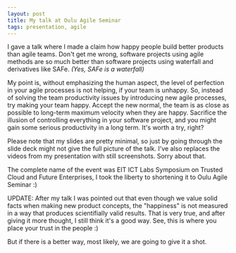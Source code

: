 ```yaml
---
layout: post
title: My talk at Oulu Agile Seminar
tags: presentation, agile
---
```

I gave a talk where I made a claim how happy people build better products than agile teams.
Don't get me wrong, software projects using agile methods are so much better
than software projects using waterfall and derivatives like SAFe. *(Yes, SAFe is a waterfall)*

My point is, without emphasizing the human aspect, the level of perfection in your agile processes is not helping,
if your team is unhappy. So, instead of solving the team productivity issues by introducing new agile processes, try making your team happy.
Accept the new normal, the team is as close as possible to long-term maximum velocity when they are happy.
Sacrifice the illusion of controlling everything in your software project, and you might gain some serious productivity in a long term. It's worth a try, right?

Please note that my slides are pretty minimal, so just by going through the slide deck might not give the full picture of the talk. I've also replaces the videos from my presentation with still screenshots. Sorry about that.

<script async class="speakerdeck-embed" data-id="df3d46d004ff013270b16a6b763b0851" data-ratio="1.33333333333333" src="//speakerdeck.com/assets/embed.js"></script>

The complete name of the event was EIT ICT Labs Symposium on Trusted Cloud and Future Enterprises, I took the liberty to shortening it to Oulu Agile Seminar :)

UPDATE: After my talk I was pointed out that even though we value solid facts when making new product concepts,
the "happiness" is not measured in a way that produces scientifially valid results.
That is very true, and after giving it more thought, I still think it's a good way. See, this is where you place your trust in the people :)

But if there is a better way, most likely, we are going to give it a shot.

